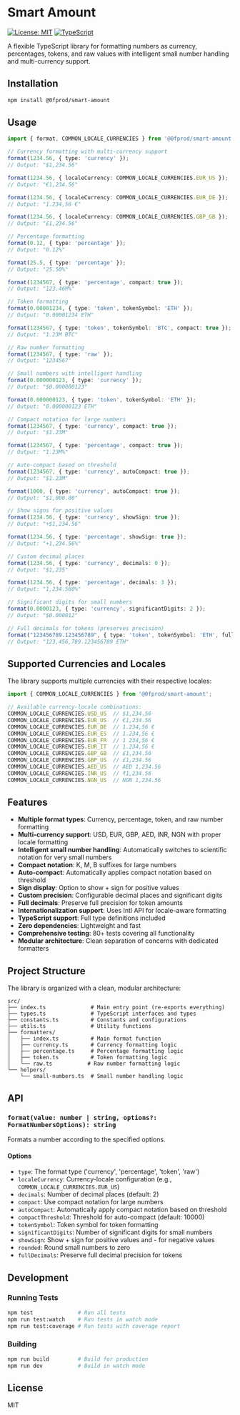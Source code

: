 # Smart Amount

<!-- [![CI](https://github.com/0fprod/smart-amount/actions/workflows/ci.yml/badge.svg)](https://github.com/0fprod/smart-amount/actions/workflows/ci.yml) -->
<!-- [![npm version](https://badge.fury.io/js/%400fprod%2Fsmart-amount.svg)](https://badge.fury.io/js/%400fprod%2Fsmart-amount) -->
[![License: MIT](https://img.shields.io/badge/License-MIT-yellow.svg)](https://opensource.org/licenses/MIT)
[![TypeScript](https://img.shields.io/badge/TypeScript-007ACC?logo=typescript&logoColor=white)](https://www.typescriptlang.org/)

A flexible TypeScript library for formatting numbers as currency, percentages, tokens, and raw values with intelligent small number handling and multi-currency support.

## Installation

```bash
npm install @0fprod/smart-amount
```

## Usage

```typescript
import { format, COMMON_LOCALE_CURRENCIES } from '@0fprod/smart-amount';

// Currency formatting with multi-currency support
format(1234.56, { type: 'currency' });
// Output: "$1,234.56"

format(1234.56, { localeCurrency: COMMON_LOCALE_CURRENCIES.EUR_US });
// Output: "€1,234.56"

format(1234.56, { localeCurrency: COMMON_LOCALE_CURRENCIES.EUR_DE });
// Output: "1.234,56 €"

format(1234.56, { localeCurrency: COMMON_LOCALE_CURRENCIES.GBP_GB });
// Output: "£1,234.56"

// Percentage formatting
format(0.12, { type: 'percentage' });
// Output: "0.12%"

format(25.5, { type: 'percentage' });
// Output: "25.50%"

format(1234567, { type: 'percentage', compact: true });
// Output: "123.46M%"

// Token formatting
format(0.00001234, { type: 'token', tokenSymbol: 'ETH' });
// Output: "0.00001234 ETH"

format(1234567, { type: 'token', tokenSymbol: 'BTC', compact: true });
// Output: "1.23M BTC"

// Raw number formatting
format(1234567, { type: 'raw' });
// Output: "1234567"

// Small numbers with intelligent handling
format(0.000000123, { type: 'currency' });
// Output: "$0.000000123"

format(0.000000123, { type: 'token', tokenSymbol: 'ETH' });
// Output: "0.000000123 ETH"

// Compact notation for large numbers
format(1234567, { type: 'currency', compact: true });
// Output: "$1.23M"

format(1234567, { type: 'percentage', compact: true });
// Output: "1.23M%"

// Auto-compact based on threshold
format(1234567, { type: 'currency', autoCompact: true });
// Output: "$1.23M"

format(1000, { type: 'currency', autoCompact: true });
// Output: "$1,000.00"

// Show signs for positive values
format(1234.56, { type: 'currency', showSign: true });
// Output: "+$1,234.56"

format(1234.56, { type: 'percentage', showSign: true });
// Output: "+1,234.56%"

// Custom decimal places
format(1234.56, { type: 'currency', decimals: 0 });
// Output: "$1,235"

format(1234.56, { type: 'percentage', decimals: 3 });
// Output: "1,234.560%"

// Significant digits for small numbers
format(0.0000123, { type: 'currency', significantDigits: 2 });
// Output: "$0.000012"

// Full decimals for tokens (preserves precision)
format("123456789.123456789", { type: 'token', tokenSymbol: 'ETH', fullDecimals: true });
// Output: "123,456,789.123456789 ETH"
```

## Supported Currencies and Locales

The library supports multiple currencies with their respective locales:

```typescript
import { COMMON_LOCALE_CURRENCIES } from '@0fprod/smart-amount';

// Available currency-locale combinations:
COMMON_LOCALE_CURRENCIES.USD_US  // $1,234.56
COMMON_LOCALE_CURRENCIES.EUR_US  // €1,234.56
COMMON_LOCALE_CURRENCIES.EUR_DE  // 1.234,56 €
COMMON_LOCALE_CURRENCIES.EUR_ES  // 1.234,56 €
COMMON_LOCALE_CURRENCIES.EUR_FR  // 1 234,56 €
COMMON_LOCALE_CURRENCIES.EUR_IT  // 1.234,56 €
COMMON_LOCALE_CURRENCIES.GBP_GB  // £1,234.56
COMMON_LOCALE_CURRENCIES.GBP_US  // £1,234.56
COMMON_LOCALE_CURRENCIES.AED_US  // AED 1,234.56
COMMON_LOCALE_CURRENCIES.INR_US  // ₹1,234.56
COMMON_LOCALE_CURRENCIES.NGN_US  // NGN 1,234.56
```

## Features

- **Multiple format types**: Currency, percentage, token, and raw number formatting
- **Multi-currency support**: USD, EUR, GBP, AED, INR, NGN with proper locale formatting
- **Intelligent small number handling**: Automatically switches to scientific notation for very small numbers
- **Compact notation**: K, M, B suffixes for large numbers
- **Auto-compact**: Automatically applies compact notation based on threshold
- **Sign display**: Option to show + sign for positive values
- **Custom precision**: Configurable decimal places and significant digits
- **Full decimals**: Preserve full precision for token amounts
- **Internationalization support**: Uses Intl API for locale-aware formatting
- **TypeScript support**: Full type definitions included
- **Zero dependencies**: Lightweight and fast
- **Comprehensive testing**: 80+ tests covering all functionality
- **Modular architecture**: Clean separation of concerns with dedicated formatters

## Project Structure

The library is organized with a clean, modular architecture:

```
src/
├── index.ts              # Main entry point (re-exports everything)
├── types.ts              # TypeScript interfaces and types
├── constants.ts          # Constants and configurations
├── utils.ts              # Utility functions
├── formatters/
│   ├── index.ts          # Main format function
│   ├── currency.ts       # Currency formatting logic
│   ├── percentage.ts     # Percentage formatting logic
│   ├── token.ts          # Token formatting logic
│   └── raw.ts           # Raw number formatting logic
└── helpers/
    └── small-numbers.ts  # Small number handling logic
```

## API

### `format(value: number | string, options?: FormatNumbersOptions): string`

Formats a number according to the specified options.

#### Options

- `type`: The format type ('currency', 'percentage', 'token', 'raw')
- `localeCurrency`: Currency-locale configuration (e.g., `COMMON_LOCALE_CURRENCIES.EUR_US`)
- `decimals`: Number of decimal places (default: 2)
- `compact`: Use compact notation for large numbers
- `autoCompact`: Automatically apply compact notation based on threshold
- `compactThreshold`: Threshold for auto-compact (default: 10000)
- `tokenSymbol`: Token symbol for token formatting
- `significantDigits`: Number of significant digits for small numbers
- `showSign`: Show + sign for positive values and - for negative values
- `rounded`: Round small numbers to zero
- `fullDecimals`: Preserve full decimal precision for tokens

## Development

### Running Tests

```bash
npm test              # Run all tests
npm run test:watch    # Run tests in watch mode
npm run test:coverage # Run tests with coverage report
```

### Building

```bash
npm run build         # Build for production
npm run dev           # Build in watch mode
```

## License

MIT 